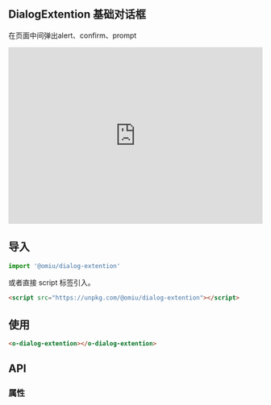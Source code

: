 ## DialogExtention 基础对话框

在页面中间弹出alert、confirm、prompt

<iframe height="351" style="width: 100%;" scrolling="no" title="OMIU DialogExtention" src="https://codepen.io/omijs/embed/GRpOBmL?height=351&theme-id=default&default-tab=html,result" frameborder="no" allowtransparency="true" allowfullscreen="true" loading="lazy">
  See the Pen <a href='https://codepen.io/omijs/pen/GRpOBmL'>OMIU Checkbox</a> by OMI
  (<a href='https://codepen.io/omijs'>@omijs</a>) on <a href='https://codepen.io'>CodePen</a>.
</iframe>

## 导入

```js
import '@omiu/dialog-extention'
```

或者直接 script 标签引入。


```html
<script src="https://unpkg.com/@omiu/dialog-extention"></script>
```

## 使用

```html
<o-dialog-extention></o-dialog-extention>
```


## API

### 属性

```tsx

```


